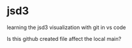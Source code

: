# jsd3
learning the jsd3 visualization with git in vs code

Is this github created file affect the local main?
